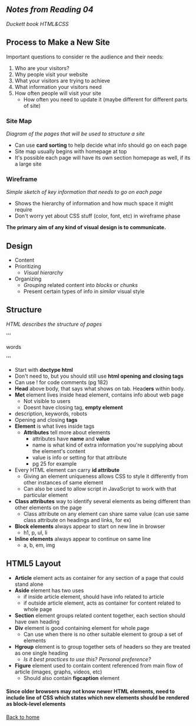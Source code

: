 ## *Notes from Reading 04*
*Duckett book HTML&CSS*
## Process to Make a New Site

Important questions to consider re the audience and their needs:

1. Who are your visitors? 
2. Why people visit your website
3. What your visitors are trying to achieve
4. What information your visitors need
5. How often people will visit your site
    - How often you need to update it (maybe different for different parts of site)

### Site Map
*Diagram of the pages that will be used to structure a site*

- Can use **card sorting** to help decide what info should go on each page
- Site map usually begins with homepage at top
- It's possible each page will have its own section homepage as well, if its a large site


### Wireframe
*Simple sketch of key information that needs to go on each page*

- Shows the hierarchy of information and how much space it might require
- Don't worry yet about CSS stuff (color, font, etc) in wireframe phase

**The primary aim of any kind of visual design is to communicate.**

## Design

- Content
- Prioritizing 
    - *Visual hierarchy*
- Organizing 
    - *Grouping* related content into *blocks* or *chunks*
    - Present certain types of info in *similar* visual style

## Structure 

*HTML describes the structure of pages*

'''<p>words</p>'''

- Start with **doctype html**
- Don't need to, but you should still use **html opening and closing tags**
- Can use ! for code comments (pg 182)
- **Head** above body, that says what shows on tab. Head**ers** within body.
- **Met** element lives inside head element, contains info about web page
    - Not visible to users
    - Doesnt have closing tag, **empty element**
- description, keywords, robots
- Opening and closing **tags**
- **Element** is what lives inside tags
    - **Attributes** tell more about elements
        - attributes have **name** and **value**
        - name is what kind of extra information you're supplying about the element's content
        - value is info or setting for that attribute
        - pg 25 for example
- Every HTML element can carry **id attribute**
    - Giving an element uniqueness allows CSS to style it differently from other instances of same element
    - Can also be used to allow script in JavaScript to work with that particular element
- **Class attributes** way to identify several elements as being different than other elements on the page
    - Class attribute on any element can share same value (can use same class attribute on headings and links, for ex)
- **Block elements** always appear to start on new line in browser
    - h1, p, ul, li
- **Inline elements** always appear to continue on same line
    - a, b, em, img


## HTML5 Layout

- **Article** element acts as container for any section of a page that could stand alone
- **Aside** element has two uses
    - if inside article element, should have info related to article
    - if outside article element, acts as container for content related to whole page
- **Section** element groups related content together, each section should have own heading
- **Div** element is good containing element for whole page
    - Can use when there is no other suitable element to group a set of elements
- **Hgroup** element is to group together sets of headers so they are treated as one single heading
    - *Is it best practices to use this? Personal preference?*
- **Figure** element used to contain content referenced from main flow of article (images, graphs, videos, etc)
    - Should also contain **figcaption** element

#### **Since older browsers may not know newer HTML elements, need to include line of CSS which states which new elements should be rendered as block-level elements**

    







[Back to home](README.md)


